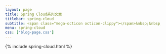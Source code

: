 ```yaml
---
layout: page
title: Spring Cloud系列文章
titlebar: spring-cloud
subtitle: <span class="mega-octicon octicon-clippy"></span>&nbsp;&nbsp; 关注公众号：纯洁的微笑，回复"springboot"进群交流
menu: spring-cloud
css: ['blog-page.css']
---
```

{% include spring-cloud.html %}